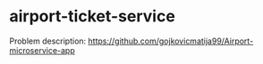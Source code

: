 # airport-ticket-service


Problem description: https://github.com/gojkovicmatija99/Airport-microservice-app
